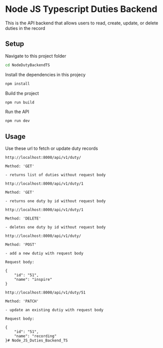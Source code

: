 # Node JS Typescript Duties Backend

This is the API backend that allows users to read, create, update, or delete duties in the record

## Setup

Navigate to this project folder

```bash
cd NodeDutyBackendTS
```

Install the dependencies in this projecy

```bash
npm install
```

Build the project

```bash
npm run build
```

Run the API

```bash
npm run dev
```

## Usage

Use these url to fetch or update duty records

```
http://localhost:8000/api/v1/duty/

Method: 'GET'

- returns list of duties without request body
```


```
http://localhost:8000/api/v1/duty/1

Method: 'GET'

- returns one duty by id without request body
```

```
http://localhost:8000/api/v1/duty/1

Method: 'DELETE'

- deletes one duty by id without request body
```


```
http://localhost:8000/api/v1/duty/

Method: 'POST'

- add a new dutiy with request body

Request body:

{
    "id": "51",
    "name": "inspire"
}
```

```
http://localhost:8000/api/v1/duty/51

Method: 'PATCH'

- update an existing dutiy with request body

Request body:

{
    "id": "51",
    "name": "recording"
}#   N o d e _ J S _ D u t i e s _ B a c k e n d _ T S 
 
 
